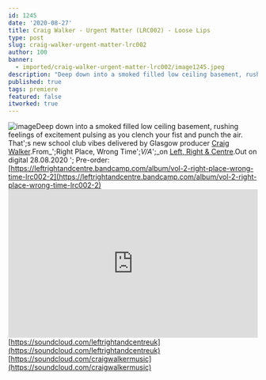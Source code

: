 ```yaml
---
id: 1245
date: '2020-08-27'
title: Craig Walker - Urgent Matter (LRC002) - Loose Lips
type: post
slug: craig-walker-urgent-matter-lrc002
author: 100
banner:
  - imported/craig-walker-urgent-matter-lrc002/image1245.jpeg
description: "Deep down into a smoked filled low ceiling basement, rushing feelings of excitement pulsing as you clench your fist and punch the air. That's new school club vibes delivered by Glasgow producer Craig Walker. From\_Right Place, Wrong Time\_V/A\_on Left, Right & Centre. Out on digital 28.08.2020 – Pre-order: https://leftrightandcentre.bandcamp.com/album/vol-2-right-place-wrong-time-lrc002-2 https://soundcloud.com/leftrightandcentreukhttps://soundcloud.com/craigwalkermusic [...]Read More..."
published: true
tags: premiere
featured: false
itworked: true
---
```

![image](../imported/craig-walker-urgent-matter-lrc002/image1245.jpeg)Deep down into a smoked filled low ceiling basement, rushing feelings of excitement pulsing as you clench your fist and punch the air. That';s new school club vibes delivered by Glasgow producer [Craig Walker](https://soundcloud.com/craigwalkermusic).From_';Right Place, Wrong Time';_V/A_';_on [Left, Right & Centre](https://leftrightandcentre.bandcamp.com/).Out on digital 28.08.2020 '; Pre-order: [https://leftrightandcentre.bandcamp.com/album/vol-2-right-place-wrong-time-lrc002-2](https://leftrightandcentre.bandcamp.com/album/vol-2-right-place-wrong-time-lrc002-2)<iframe width='100%' height='300' scrolling='no' frameborder='no' allow='autoplay' src='https://w.soundcloud.com/player/?url=https%3A//api.soundcloud.com/tracks/883126420&color=%23ff5500&auto_play=false&hide_related=false&show_comments=true&show_user=true&show_reposts=false&show_teaser=true'></iframe>  
[https://soundcloud.com/leftrightandcentreuk](https://soundcloud.com/leftrightandcentreuk)  
[](https://soundcloud.com/craigwalkermusic)[https://soundcloud.com/craigwalkermusic](https://soundcloud.com/craigwalkermusic)